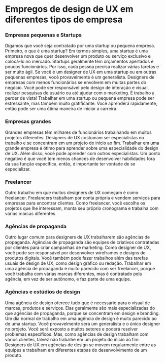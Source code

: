 # Empregos de design de UX em diferentes tipos de empresa

### Empresas pequenas e Startups
Digamos que você seja contratado por uma startup ou pequena empresa. 
Primeiro, o que é uma startup? Em termos simples, uma startup é uma empresa nova que quer desenvolver um produto ou serviço exclusivo e colocá-lo no mercado. 
Startups geralmente têm orçamentos apertados e poucos funcionários. Por isso, cada pessoa precisa realizar várias tarefas e ser muito ágil. 
Se você é um designer de UX em uma startup ou em outras pequenas empresas, você provavelmente é um generalista. 
Designers de empresas com menos funcionários se envolvem em muitas partes do negócio. 
Você pode ser responsável pelo design de interação e visual, realizar pesquisas de usuário ou até ajudar com o marketing. 
É trabalho a perder de vista! Trabalhar em uma startup ou pequena empresa pode ser estressante, mas também muito gratificante. 
Você aprenderá rapidamente, então pode ser uma ótima maneira de iniciar a carreira.

### Empresas grandes
Grandes empresas têm milhares de funcionários trabalhando em muitos projetos diferentes. 
Designers de UX costumam ser especialistas no trabalho e se concentram em um projeto do início ao fim. 
Trabalhar em uma grande empresa é ótimo para aprender sobre uma especialidade do design de UX. 
Além disso, você pode aprender com outros especialistas. 
Um ponto negativo é que você tem menos chances de desenvolver habilidades fora da sua função específica, então, é importante ter vontade de se especializar.


### Freelancer
Outro trabalho em que muitos designers de UX começam é como freelancer. 
Freelancers trabalham por conta própria e vendem serviços para empresas para encontrar clientes. 
Como freelancer, você escolhe os projetos que lhe interessam, monta seu próprio cronograma e trabalha com várias marcas diferentes. 


### Agências de propaganda
Outro lugar comum para designers de UX trabalharem são agências de propaganda. 
Agências de propaganda são equipes de criativos contratadas por clientes para criar campanhas de marketing. 
Como designer de UX, você pode ser responsável por desenvolver wireframes e designs de produtos digitais. 
Você também pode fazer trabalhos além das tarefas usuais de design de UX, como design gráfico ou redação. 
Trabalhar em uma agência de propaganda é muito parecido com ser freelancer, porque você trabalha com várias marcas diferentes, mas é contratado pela agência, em vez de ser autônomo, e faz parte de uma equipe. 


### Agências e estúdios de design
Uma agência de design oferece tudo que é necessário para o visual de marcas, produtos e serviços. 
Elas geralmente são mais especializadas do que agências de propaganda, porque se concentram em design e branding. 
Um dia normal de trabalho em uma agência de design é muito parecido ao de uma startup. Você provavelmente será um generalista e o único designer no projeto. 
Você será exposto a muitos setores e poderá resolver problemas específicos. 
Mas, como agências de design trabalham com vários clientes, talvez não trabalhe em um projeto do início ao fim. 
Designers de UX em agências de design se movem regularmente entre as equipes e trabalham em diferentes etapas do desenvolvimento de um produto.